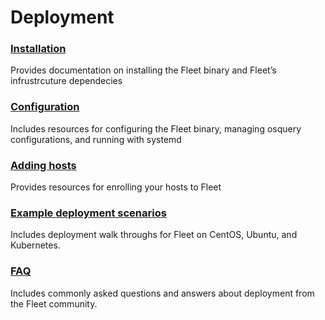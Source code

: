 # Deployment

### [Installation](./1-Installation.md) 
Provides documentation on installing the Fleet binary and Fleet’s infrustrcuture dependecies

### [Configuration](./2-Configuration.md) 
Includes resources for configuring the Fleet binary, managing osquery configurations, and running with systemd

### [Adding hosts](./3-Adding-hosts.md) 
Provides resources for enrolling your hosts to Fleet

### [Example deployment scenarios](./4-Example-deployment-scenarios.md) 
Includes deployment walk throughs for Fleet on CentOS, Ubuntu, and Kubernetes.

### [FAQ](./FAQ.md) 
Includes commonly asked questions and answers about deployment from the Fleet community.